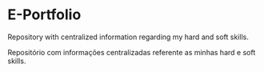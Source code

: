 # E-Portfolio
Repository with centralized information regarding my hard and soft skills.

Repositório com informações centralizadas referente as minhas hard e soft skills.

